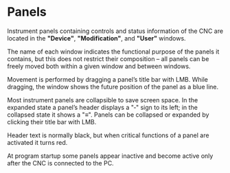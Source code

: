 # Panels

Instrument panels containing controls and status information of the CNC are located in the **"Device"**, **"Modification"**, and **"User"** windows.

The name of each window indicates the functional purpose of the panels it contains, but this does not restrict their composition – all panels can be freely moved both within a given window and between windows.

Movement is performed by dragging a panel’s title bar with LMB. While dragging, the window shows the future position of the panel as a blue line.

Most instrument panels are collapsible to save screen space. In the expanded state a panel’s header displays a "‑" sign to its left; in the collapsed state it shows a "≡". Panels can be collapsed or expanded by clicking their title bar with LMB.

Header text is normally black, but when critical functions of a panel are activated it turns red.

At program startup some panels appear inactive and become active only after the CNC is connected to the PC.